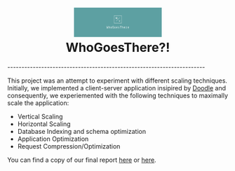 <h1 align="center">
  <br>
  <img src="https://github.com/scalableinternetservices/whogoesthere/blob/master/logo.png?raw=true" alt="WhoGoesThere Logo" width="200">
  <br>
 WhoGoesThere?!  
  <br>
</h1>
----------------------------------------------------------------------

This project was an attempt to experiment with different scaling techniques. Initially, we implemented a client-server application insipired by [Doodle](https://doodle.com/en/) and consequently, we experiemented with the following techniques to maximally scale the application:

  - Vertical Scaling
  - Horizontal Scaling
  - Database Indexing and schema optimization
  - Application Optimization
  - Request Compression/Optimization

You can find a copy of our final report [here](https://github.com/scalableinternetservices/whogoesthere/blob/master/Report.pdf) or [here](https://docs.google.com/presentation/d/1-O3VH6fn-jzGo7XRA9R2FbseWTUhht1Z-E6LlW5BKqE/edit?usp=sharing).
